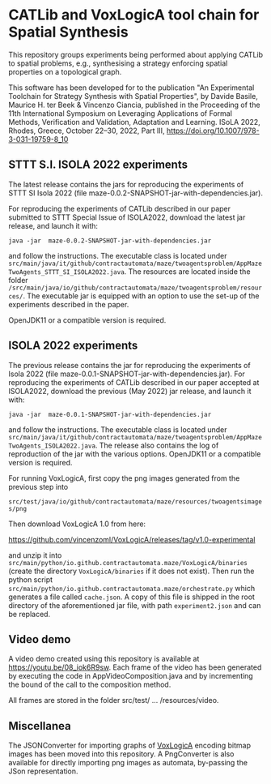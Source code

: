 # CATLib and VoxLogicA tool chain for Spatial Synthesis

This repository groups experiments being performed about applying CATLib to spatial problems, e.g., synthesising a strategy 
enforcing spatial properties on a topological graph.

This software has been developed for to the publication "An Experimental Toolchain for Strategy Synthesis with Spatial Properties", by Davide Basile, Maurice H. ter Beek & Vincenzo Ciancia, published in the Proceeding of the 11th International Symposium on Leveraging Applications of Formal Methods, Verification and Validation,  Adaptation and Learning.  ISoLA 2022, Rhodes, Greece, October 22–30, 2022,  Part III, https://doi.org/10.1007/978-3-031-19759-8_10 


## STTT S.I. ISOLA 2022 experiments

The latest release contains the jars for reproducing the experiments of STTT SI Isola 2022 (file maze-0.0.2-SNAPSHOT-jar-with-dependencies.jar). 

For reproducing the experiments of CATLib described in our paper submitted to STTT Special Issue of ISOLA2022, download the latest jar release, and launch it with:

`java -jar  maze-0.0.2-SNAPSHOT-jar-with-dependencies.jar`

and follow the instructions. The executable class is located under `src/main/java/it/github/contractautomata/maze/twoagentsproblem/AppMazeTwoAgents_STTT_SI_ISOLA2022.java`.
The resources are located inside the folder `/src/main/java/io/github/contractautomata/maze/twoagentsproblem/resources/`. 
The executable jar is equipped with an option to use the set-up of the experiments described in the paper.

OpenJDK11 or  a compatible version is required.

## ISOLA 2022 experiments

The previous release contains the jar for reproducing  the experiments of Isola 2022 (file maze-0.0.1-SNAPSHOT-jar-with-dependencies.jar). 
For reproducing the experiments of CATLib described in our paper accepted  at ISOLA2022, download the previous (May 2022) jar release, and launch it with:

`java -jar  maze-0.0.1-SNAPSHOT-jar-with-dependencies.jar`

and follow the instructions. The executable class is located under `src/main/java/it/github/contractautomata/maze/twoagentsproblem/AppMazeTwoAgents_ISOLA2022.java`.
The release also contains the log of reproduction of the jar with the various options. 
OpenJDK11 or  a compatible version is required.


For running VoxLogicA, first copy the png images generated from the previous step into 

`src/test/java/io/github/contractautomata/maze/resources/twoagentsimages/png`

Then download VoxLogicA 1.0 from here: 

https://github.com/vincenzoml/VoxLogicA/releases/tag/v1.0-experimental 

and unzip it into `src/main/python/io.github.contractautomata.maze/VoxLogicA/binaries` (create the directory `VoxLogicA/binaries` if it does not exist). Then run the python script `src/main/python/io.github.contractautomata.maze/orchestrate.py` which generates a file called `cache.json`. A copy of this file is shipped in the root directory of the aforementioned jar file, with path `experiment2.json` and can be replaced. 



## Video demo
A video demo created using this repository is available at https://youtu.be/08_iok6R9sw.
Each frame of the video has been generated by executing the code in  AppVideoComposition.java
and by incrementing the bound of the call to the composition method. 

All frames are stored in the folder src/test/ ... /resources/video.


## Miscellanea

The JSONConverter for importing graphs of <a href="https://github.com/vincenzoml/VoxLogicA">VoxLogicA</a> encoding bitmap images has been moved into this repository.
A PngConverter is also available for directly importing png images as automata, by-passing the JSon representation.
